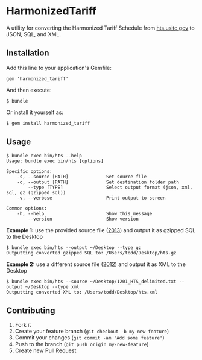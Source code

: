 # HarmonizedTariff

A utility for converting the Harmonized Tariff Schedule from [hts.usitc.gov](http://www.usitc.gov/tata/hts/_1300_delimited.htm) to JSON, SQL, and XML.

## Installation

Add this line to your application's Gemfile:

    gem 'harmonized_tariff'

And then execute:

    $ bundle

Or install it yourself as:

    $ gem install harmonized_tariff

## Usage

    $ bundle exec bin/hts --help
    Usage: bundle exec bin/hts [options]

    Specific options:
        -s, --source [PATH]              Set source file
        -o, --output [PATH]              Set destination folder path
            --type [TYPE]                Select output format (json, xml, sql, gz (gzipped sql))
        -v, --verbose                    Print output to screen

    Common options:
        -h, --help                       Show this message
            --version                    Show version

**Example 1:** use the provided source file ([2013](http://www.usitc.gov/tata/hts/_1300_delimited.htm)) and output it as gzipped SQL to the Desktop

    $ bundle exec bin/hts --output ~/Desktop --type gz
    Outputting converted gzipped SQL to: /Users/todd/Desktop/hts.gz

**Example 2:** use a different source file ([2012](http://www.usitc.gov/tata/hts/_1201_delimited.htm)) and output it as XML to the Desktop

    $ bundle exec bin/hts --source ~/Desktop/1201_HTS_delimited.txt --output ~/Desktop --type xml
    Outputting converted XML to: /Users/todd/Desktop/hts.xml

## Contributing

1. Fork it
2. Create your feature branch (`git checkout -b my-new-feature`)
3. Commit your changes (`git commit -am 'Add some feature'`)
4. Push to the branch (`git push origin my-new-feature`)
5. Create new Pull Request
